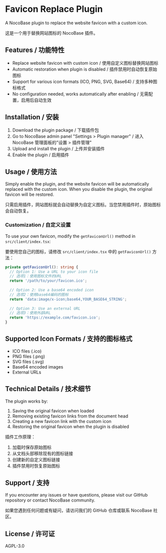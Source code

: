 # Favicon Replace Plugin

A NocoBase plugin to replace the website favicon with a custom icon.

这是一个用于替换网站图标的 NocoBase 插件。

## Features / 功能特性

- Replace website favicon with custom icon / 使用自定义图标替换网站图标
- Automatic restoration when plugin is disabled / 插件禁用时自动恢复原始图标
- Support for various icon formats (ICO, PNG, SVG, Base64) / 支持多种图标格式
- No configuration needed, works automatically after enabling / 无需配置，启用后自动生效

## Installation / 安装

1. Download the plugin package / 下载插件包
2. Go to NocoBase admin panel "Settings > Plugin manager" / 进入 NocoBase 管理面板的"设置 > 插件管理"
3. Upload and install the plugin / 上传并安装插件
4. Enable the plugin / 启用插件

## Usage / 使用方法

Simply enable the plugin, and the website favicon will be automatically replaced with the custom icon. When you disable the plugin, the original favicon will be restored.

只需启用插件，网站图标就会自动替换为自定义图标。当您禁用插件时，原始图标会自动恢复。

### Customization / 自定义设置

To use your own favicon, modify the `getFaviconUrl()` method in `src/client/index.tsx`:

要使用您自己的图标，请修改 `src/client/index.tsx` 中的 `getFaviconUrl()` 方法：

```typescript
private getFaviconUrl(): string {
  // Option 1: Use a URL to your icon file
  // 选项1：使用图标文件的URL
  return '/path/to/your/favicon.ico';
  
  // Option 2: Use a base64 encoded icon
  // 选项2：使用base64编码的图标
  return 'data:image/x-icon;base64,YOUR_BASE64_STRING';
  
  // Option 3: Use an external URL
  // 选项3：使用外部URL
  return 'https://example.com/favicon.ico';
}
```

## Supported Icon Formats / 支持的图标格式

- ICO files (.ico)
- PNG files (.png)
- SVG files (.svg)
- Base64 encoded images
- External URLs

## Technical Details / 技术细节

The plugin works by:
1. Saving the original favicon when loaded
2. Removing existing favicon links from the document head
3. Creating a new favicon link with the custom icon
4. Restoring the original favicon when the plugin is disabled

插件工作原理：
1. 加载时保存原始图标
2. 从文档头部移除现有的图标链接
3. 创建新的自定义图标链接
4. 插件禁用时恢复原始图标

## Support / 支持

If you encounter any issues or have questions, please visit our GitHub repository or contact NocoBase community.

如果您遇到任何问题或有疑问，请访问我们的 GitHub 仓库或联系 NocoBase 社区。

## License / 许可证

AGPL-3.0
